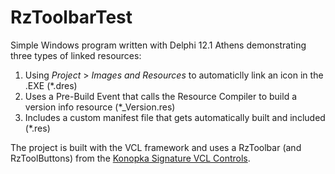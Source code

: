 # RzToolbarTest
Simple Windows program written with Delphi 12.1 Athens demonstrating three types of linked resources:
1. Using *Project* > *Images and Resources* to automaticlly link an icon in the .EXE (*.dres)
2. Uses a Pre-Build Event that calls the Resource Compiler to build a version info resource (*_Version.res)
3. Includes a custom manifest file that gets automatically built and included (*.res)
   
The project is built with the VCL framework and uses a RzToolbar (and RzToolButtons) from the [Konopka Signature VCL Controls](https://getitnow.embarcadero.com/KonopkaControls-290-7.0_For12.1/).

